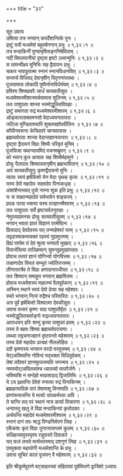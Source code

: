 +++
title = "३२"

+++

सूत उवाच  
उषित्वा तत्र भगवान् कपर्देशान्तिके पुनः ।  
द्रष्टुं ययौ मध्यमेशं बहुवर्षगणान् प्रभुः ॥ १,३२।१ ॥  
तत्र मन्दाकिनीं पुण्यामृषिसङ्गनिषेविताम् ।  
नदीं विमलपानीयां दृष्ट्वा हृष्टो ऽभवन्मुनिः ॥ १,३२।२ ॥  
स तामन्वीक्ष्य मुनिभिः सह द्वैपायनः प्रभुः ।  
चकार भावपूतात्मा स्नानं स्नानविधानवित् ॥ १,३२।३ ॥  
सन्तर्प्य विधिवद् देवानृषीन् पितृगणांस्तथा ।  
पूजयामास लोकादिं पुष्पैर्नानाविधैर्भवम् ॥ १,३२।४ ॥  
प्रविश्य शिष्यप्रवरैः सार्धं सत्यवतीसुतः ।  
मध्यमेश्वरमीशानमर्चयामास शूलिनम् ॥ १,३२।५ ॥  
ततः पाशुपताः शान्ता भस्मोद्धूलितविग्रहाः ।  
द्रष्टुं समागता रुद्रं मध्यमेश्वरमीश्वरम् ॥ १,३२।६ ॥  
ओङ्कारासक्तमनसो वेदाध्ययनतत्पराः ।  
जटिला मुण्डिताश्चापि शुक्लयज्ञोपवीतिनः ॥ १,३२।७ ॥  
कौपीनवसनाः केचिदपरे चाप्यवाससः ।  
ब्रह्मचर्यरताः शान्ता वेदान्तज्ञानतत्पराः ॥ १,३२।८ ॥  
दृष्ट्वा द्वैपायनं विप्राः शिष्यैः परिवृतं मुनिम् ।  
पूजयित्वा यथान्यायमिदं वचनमब्रुवन् ॥ १,३२।९ ॥  
को भवान् कुत आयातः सह शिष्यैर्महामुने ।  
प्रोचुः पैलादयः शिष्यास्तानृषीन् ब्रह्मभावितान् ॥ १,३२।१० ॥  
अयं सत्यवतीसूनुः कृष्णद्वैपायनो मुनिः ।  
व्यासः स्वयं हृषीकेशो येन वेदाः पृथक् कृताः ॥ १,३२।११ ॥  
यस्य देवो महादेवः साक्षादेव पिनाकधृक् ।  
अंशांशेनाभवत् पुत्रो नाम्ना शुक इति प्रभुः ॥ १,३२।१२ ॥  
यः स साक्षान्महादेवं सर्वभावेन शङ्करम् ।  
प्रपन्नः परया भक्त्या यस्य तज्ज्ञानमैश्वरम् ॥ १,३२।१३ ॥  
ततः पाशुपताः सर्वे हृष्टसर्वतनूरुहाः ।  
नेमुरव्यग्रमनसः प्रोचुः सत्यवतीसुतम् ॥ १,३२।१४ ॥  
भगवन् भवता ज्ञातं विज्ञानं परमेष्ठिनः ।  
प्रिसादाद् देवदेवस्य यत् तन्माहेश्वरं परम् ॥ १,३२।१५ ॥  
तद्वदास्माकमव्यक्तं रहस्यं गुह्यमुत्तमम् ।  
क्षिप्रं पश्येम तं देवं श्रुत्वा भगवतो मुखात् ॥ १,३२।१६ ॥  
विसर्जयित्वा ताञ्छिष्यान् सुमन्तुप्रमुखांस्ततः ।  
प्रोवाच तत्परं ज्ञानं योगिभ्यो योगवित्तमः ॥ १,३२।१७ ॥  
तत्क्षणादेव विमलं सम्भूतं ज्योतिरुत्तमम् ।  
लीनास्तत्रैव ते विप्राः क्षणादन्तरधीयत ॥ १,३२।१८ ॥  
ततः शिष्यान् समाहूय भगवान् ब्रह्मवित्तमः ।  
प्रोवाच मध्यमेशस्य माहात्म्यं पैलपूर्वकान् ॥ १,३२।१९ ॥  
अस्मिन् स्थाने स्वयं देवो देव्या सह महेश्वरः ।  
रमते भगवान् नित्यं रुद्रैश्च परिवारितः ॥ १,३२।२० ॥  
अत्र पूर्वं हृषीकेशो विश्वात्मा देवकीसुतः ।  
उवास वत्सरं कृष्णः सदा पाशुपतैर्वृतः ॥ १,३२।२१ ॥  
भस्मोद्धूलितसर्वाङ्गो रुद्राध्ययनतत्परः ।  
आराधयन् हरिः शम्भुं कृत्वा पाशुपतं व्रतम् ॥ १,३२।२२ ॥  
तस्य ते बहवः शिष्या ब्रह्मचर्यपरायणाः ।  
लब्ध्वा तद्वचनाज्ज्ञानं दृष्टवन्तो महेश्वरम् ॥ १,३२।२३ ॥  
तस्य देवो महादेवः प्रत्यक्षं नीललोहितः ।  
ददौ कृष्णास्य भगवान वरदो वरमुत्तमम् ॥ १,३२।२४ ॥  
येर्ऽचयिष्यन्ति गोविन्दं मद्भक्ता विधिपूर्वकम् ।  
तेषां तदैश्वरं ज्ञानमुत्पत्स्यति जगन्मय ॥ १,३२।२५ ॥  
नमस्योर्ऽचयितव्यश्च ध्यातव्यो मत्परैर्जनैः ।  
भविष्यसि न सन्देहो मत्प्रसादाद् द्विजातिभिः ॥ १,३२।२६ ॥  
ये ऽत्र द्रक्ष्यन्ति देवेशं स्नात्वा रुद्रं पिनाकिनम् ।  
ब्रह्महत्यादिकं पापं तेषामाशु विनश्यति ॥ १,३२।२७ ॥  
प्राणांस्त्यजन्ति ये मर्त्याः पापकर्मरता अपि ।  
ते यान्ति तत् परं स्थानं नात्र कार्या विचारणा ॥ १,३२।२८ ॥  
धन्यास्तु खलु ते विप्रा मन्दाकिन्यां कृतोदकाः ।  
अर्चयन्ति महादेवं मध्यमेश्वरमीश्वरम् ॥ १,३२।२९ ॥  
स्नानं दानं तपः श्राद्धं पिण्डनिर्वपणं त्विह ।  
एकैकशः कृतं विप्राः पुनात्यासप्तमं कुलम् ॥ १,३२।३० ॥  
सन्निहत्यामुपस्पृश्य राहुग्रस्ते दिवाकरे ।  
यत् फलं लभते मर्त्यस्तस्माद् दशगुणं त्विह ॥ १,३२।३१ ॥  
एवमुक्त्वा महायोगी मध्यमेशान्ति के प्रभुः ।  
उवास सुचिरं कालं पूजयन् वै महेश्वरम् ॥ १,३२।३२ ॥  
    
इति श्रीकूर्मपुराणे षट्साहस्त्र्यां संहितायां पूर्वविभागे द्वात्रिंशो ऽध्यायः
